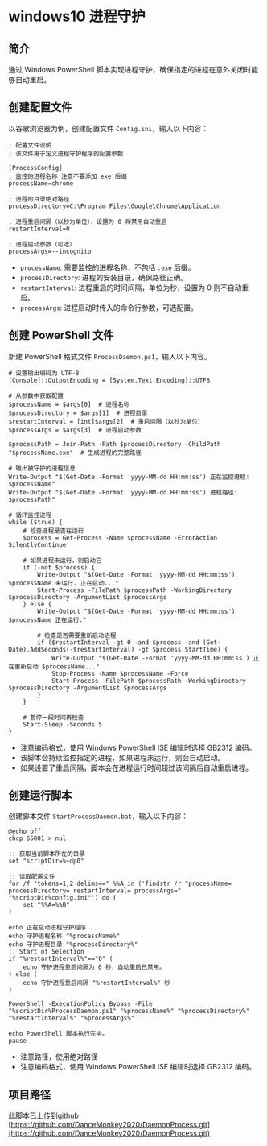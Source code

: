 # windows10 进程守护

## 简介
通过 Windows PowerShell 脚本实现进程守护，确保指定的进程在意外关闭时能够自动重启。

## 创建配置文件

以谷歌浏览器为例，创建配置文件 `Config.ini`，输入以下内容：

```
; 配置文件说明
; 该文件用于定义进程守护程序的配置参数

[ProcessConfig]
; 监控的进程名称 注意不要添加 exe 后缀
processName=chrome

; 进程的目录绝对路径
processDirectory=C:\Program Files\Google\Chrome\Application

; 进程重启间隔（以秒为单位），设置为 0 将禁用自动重启
restartInterval=0

; 进程启动参数（可选）
processArgs=--incognito
```

- `processName`: 需要监控的进程名称，不包括 `.exe` 后缀。
- `processDirectory`: 进程的安装目录，确保路径正确。
- `restartInterval`: 进程重启的时间间隔，单位为秒，设置为 0 则不自动重启。
- `processArgs`: 进程启动时传入的命令行参数，可选配置。


## 创建 PowerShell 文件
新建 PowerShell 格式文件 `ProcessDaemon.ps1`，输入以下内容。

```
# 设置输出编码为 UTF-8
[Console]::OutputEncoding = [System.Text.Encoding]::UTF8

# 从参数中获取配置
$processName = $args[0]  # 进程名称
$processDirectory = $args[1]  # 进程目录
$restartInterval = [int]$args[2]  # 重启间隔（以秒为单位）
$processArgs = $args[3]  # 进程启动参数

$processPath = Join-Path -Path $processDirectory -ChildPath "$processName.exe"  # 生成进程的完整路径

# 输出被守护的进程信息
Write-Output "$(Get-Date -Format 'yyyy-MM-dd HH:mm:ss') 正在监控进程: $processName"
Write-Output "$(Get-Date -Format 'yyyy-MM-dd HH:mm:ss') 进程路径: $processPath"

# 循环监控进程
while ($true) {
    # 检查进程是否在运行
    $process = Get-Process -Name $processName -ErrorAction SilentlyContinue

    # 如果进程未运行，则启动它
    if (-not $process) {
        Write-Output "$(Get-Date -Format 'yyyy-MM-dd HH:mm:ss') $processName 未运行. 正在启动..."
        Start-Process -FilePath $processPath -WorkingDirectory $processDirectory -ArgumentList $processArgs
    } else {
        Write-Output "$(Get-Date -Format 'yyyy-MM-dd HH:mm:ss') $processName 正在运行."

        # 检查是否需要重新启动进程
        if ($restartInterval -gt 0 -and $process -and (Get-Date).AddSeconds(-$restartInterval) -gt $process.StartTime) {
            Write-Output "$(Get-Date -Format 'yyyy-MM-dd HH:mm:ss') 正在重新启动 $processName..."
            Stop-Process -Name $processName -Force
            Start-Process -FilePath $processPath -WorkingDirectory $processDirectory -ArgumentList $processArgs
        }
    }

    # 暂停一段时间再检查
    Start-Sleep -Seconds 5
}
```

- 注意编码格式，使用 Windows PowerShell ISE 编辑时选择 GB2312 编码。
- 该脚本会持续监控指定的进程，如果进程未运行，则会自动启动。
- 如果设置了重启间隔，脚本会在进程运行时间超过该间隔后自动重启进程。


## 创建运行脚本
创建脚本文件 `StartProcessDaemon.bat`，输入以下内容：

```
@echo off
chcp 65001 > nul

:: 获取当前脚本所在的目录
set "scriptDir=%~dp0"

:: 读取配置文件
for /f "tokens=1,2 delims==" %%A in ('findstr /r "processName= processDirectory= restartInterval= processArgs=" "%scriptDir%config.ini"') do (
    set "%%A=%%B"
)

echo 正在启动进程守护程序...
echo 守护进程名称 "%processName%"
echo 守护进程目录 "%processDirectory%"
:: Start of Selection
if "%restartInterval%"=="0" (
    echo 守护进程重启间隔为 0 秒，自动重启已禁用。
) else (
    echo 守护进程重启间隔 "%restartInterval%" 秒
)

PowerShell -ExecutionPolicy Bypass -File "%scriptDir%ProcessDaemon.ps1" "%processName%" "%processDirectory%" "%restartInterval%" "%processArgs%"

echo PowerShell 脚本执行完毕。
pause
```

- 注意路径，使用绝对路径
- 注意编码格式，使用 Windows PowerShell ISE 编辑时选择 GB2312 编码。

## 项目路径
此脚本已上传到github
[https://github.com/DanceMonkey2020/DaemonProcess.git](https://github.com/DanceMonkey2020/DaemonProcess.git)

